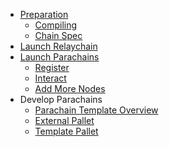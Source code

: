 <!-- docs/_sidebar.md -->

- [Preparation](/)
  - [Compiling](en/1-prep/1-compiling.md)
  - [Chain Spec](en/1-prep/2-chain-spec.md)
- [Launch Relaychain](en/2-relay-chain/1-launch.md)
- [Launch Parachains](en/3-parachains/1-launch.md)
  - [Register](en/3-parachains/2-register.md)
  - [Interact](en/3-parachains/3-interact.md)
  - [Add More Nodes](en/3-parachains/4-more-nodes.md)
- Develop Parachains
  - [Parachain Template Overview](en/5-develop/1-template-overview.md)
  - [External Pallet](en/5-develop/2-external-pallet.md)
  - [Template Pallet](en/5-develop/3-template-pallet.md)